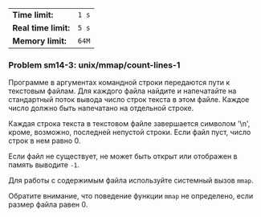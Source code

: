 |                      |       |
|----------------------|-------|
| **Time limit:**      | `1 s` |
| **Real time limit:** | `5 s` |
| **Memory limit:**    | `64M` |


### Problem sm14-3: unix/mmap/count-lines-1

Программе в аргументах командной строки передаются пути к текстовым файлам. Для каждого файла
найдите и напечатайте на стандартный поток вывода число строк текста в этом файле. Каждое число
должно быть напечатано на отдельной строке.

Каждая строка текста в текстовом файле завершается символом '\n', кроме, возможно, последней
непустой строки. Если файл пуст, число строк в нем равно 0.

Если файл не существует, не может быть открыт или отображен в память выводите `-1`.

Для работы с содержимым файла используйте системный вызов `mmap`.

Обратите внимание, что поведение функции `mmap` не определено, если размер файла равен 0.

